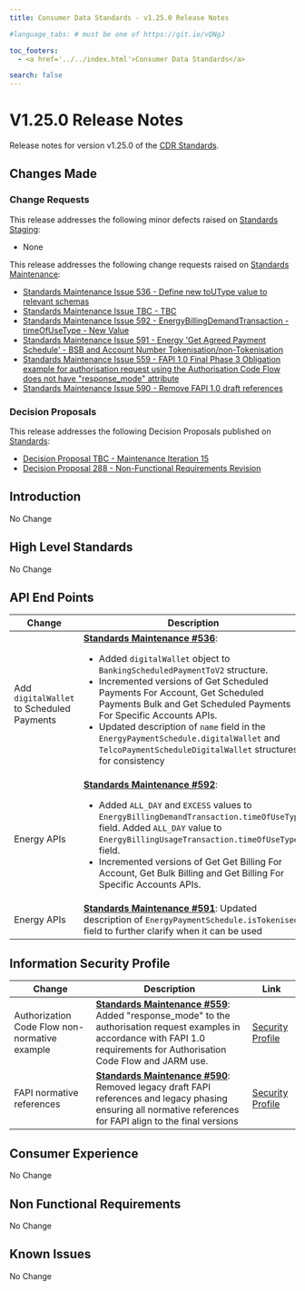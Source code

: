 ```yaml
---
title: Consumer Data Standards - v1.25.0 Release Notes

#language_tabs: # must be one of https://git.io/vQNgJ

toc_footers:
  - <a href='../../index.html'>Consumer Data Standards</a>

search: false
---
```


# V1.25.0 Release Notes
Release notes for version v1.25.0 of the [CDR Standards](../../index.html).

## Changes Made
### Change Requests

This release addresses the following minor defects raised on [Standards Staging](https://github.com/ConsumerDataStandardsAustralia/standards-staging/issues):

- None

This release addresses the following change requests raised on [Standards Maintenance](https://github.com/ConsumerDataStandardsAustralia/standards-maintenance/issues):

- [Standards Maintenance Issue 536 - Define new toUType value to relevant schemas](https://github.com/ConsumerDataStandardsAustralia/standards-maintenance/issues/536)
- [Standards Maintenance Issue TBC - TBC](https://github.com/ConsumerDataStandardsAustralia/standards-maintenance/issues/TBC)
- [Standards Maintenance Issue 592 - EnergyBillingDemandTransaction - timeOfUseType - New Value](https://github.com/ConsumerDataStandardsAustralia/standards-maintenance/issues/592)
- [Standards Maintenance Issue 591 - Energy 'Get Agreed Payment Schedule' - BSB and Account Number Tokenisation/non-Tokenisation](https://github.com/ConsumerDataStandardsAustralia/standards-maintenance/issues/591)
- [Standards Maintenance Issue 559 - FAPI 1.0 Final Phase 3 Obligation example for authorisation request using the Authorisation Code Flow does not have "response_mode" attribute](https://github.com/ConsumerDataStandardsAustralia/standards-maintenance/issues/559)
- [Standards Maintenance Issue 590 - Remove FAPI 1.0 draft references](https://github.com/ConsumerDataStandardsAustralia/standards-maintenance/issues/590)

### Decision Proposals

This release addresses the following Decision Proposals published on [Standards](https://github.com/ConsumerDataStandardsAustralia/standards/issues):

- [Decision Proposal TBC - Maintenance Iteration 15](https://github.com/ConsumerDataStandardsAustralia/standards/issues/TBC)
- [Decision Proposal 288 - Non-Functional Requirements Revision](https://github.com/ConsumerDataStandardsAustralia/standards/issues/288)

## Introduction

No Change

## High Level Standards

No Change

## API End Points

|Change|Description|Link|
|------|-----------|----|
| Add `digitalWallet` to Scheduled Payments | [**Standards Maintenance #536**](https://github.com/ConsumerDataStandardsAustralia/standards-maintenance/issues/536): <ul><li>Added `digitalWallet` object to `BankingScheduledPaymentToV2` structure.</li><li>Incremented versions of Get Scheduled Payments For Account, Get Scheduled Payments Bulk and Get Scheduled Payments For Specific Accounts APIs.</li><li>Updated description of `name` field in the `EnergyPaymentSchedule.digitalWallet` and `TelcoPaymentScheduleDigitalWallet` structures for consistency </li></ul> | [Banking APIs](../../#banking-apis)</br>[Energy APIs](../../#energy-apis)</br>[Telco APIs](../../#telco-apis) |
| Energy APIs | [**Standards Maintenance #592**](https://github.com/ConsumerDataStandardsAustralia/standards-maintenance/issues/592): <ul><li>Added `ALL_DAY` and `EXCESS` values to `EnergyBillingDemandTransaction.timeOfUseType` field.  Added `ALL_DAY` value to  `EnergyBillingUsageTransaction.timeOfUseType ` field.</li><li>Incremented versions of Get Get Billing For Account, Get Bulk Billing	and Get Billing For Specific Accounts APIs.</li></ul>  | [Energy APIs](../../#energy-apis) |
| Energy APIs | [**Standards Maintenance #591**](https://github.com/ConsumerDataStandardsAustralia/standards-maintenance/issues/591): Updated description of  `EnergyPaymentSchedule.isTokenised` field to further clarify when it can be used | [Energy APIs](../../#energy-apis) |

## Information Security Profile

|Change|Description|Link|
|------|-----------|----|
| Authorization Code Flow non-normative example | [**Standards Maintenance #559**](https://github.com/ConsumerDataStandardsAustralia/standards-maintenance/issues/559): Added "response_mode" to the authorisation request examples in accordance with FAPI 1.0 requirements for Authorisation Code Flow and JARM use. | [Security Profile](../../#security-profile) |
| FAPI normative references | [**Standards Maintenance #590**](https://github.com/ConsumerDataStandardsAustralia/standards-maintenance/issues/590): Removed legacy draft FAPI references and legacy phasing ensuring all normative references for FAPI align to the final versions | [Security Profile](../../#security-profile) |

## Consumer Experience

No Change

## Non Functional Requirements

No Change

## Known Issues

No Change
